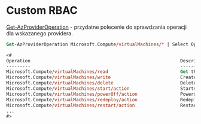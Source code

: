 # Custom RBAC

[Get-AzProviderOperation](https://docs.microsoft.com/en-us/powershell/module/az.resources/get-azprovideroperation) - przydatne polecenie do sprawdzania operacji dla wskazanego providera.

```ps
Get-AzProviderOperation Microsoft.Compute/virtualMachines/* | Select Operation, Description

<#
Operation                                                        Description
---------                                                        -----------
Microsoft.Compute/virtualMachines/read                           Get the properties of a virtual machine
Microsoft.Compute/virtualMachines/write                          Creates a new virtual machine or updates an existin...
Microsoft.Compute/virtualMachines/delete                         Deletes the virtual machine
Microsoft.Compute/virtualMachines/start/action                   Starts the virtual machine
Microsoft.Compute/virtualMachines/powerOff/action                Powers off the virtual machine. Note that the virtu...
Microsoft.Compute/virtualMachines/redeploy/action                Redeploys virtual machine
Microsoft.Compute/virtualMachines/restart/action                 Restarts the virtual
...
#>
```
